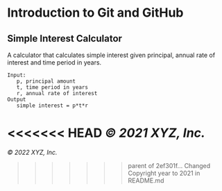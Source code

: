 # Introduction to Git and GitHub

## Simple Interest Calculator

A calculator that calculates simple interest given principal, annual rate of interest and time period in years.

```
Input:
   p, principal amount
   t, time period in years
   r, annual rate of interest
Output
   simple interest = p*t*r
```

<<<<<<< HEAD
_© 2021 XYZ, Inc._
=======
_© 2022 XYZ, Inc._
>>>>>>> parent of 2ef301f... Changed Copyright year to 2021 in README.md
